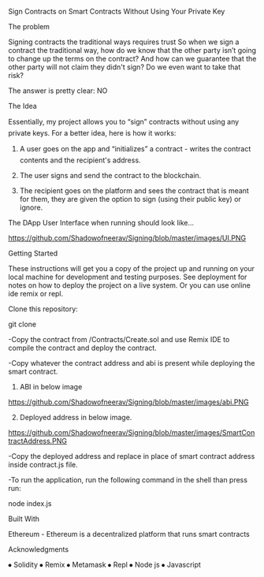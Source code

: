 Sign Contracts on Smart Contracts Without Using Your Private Key

The problem

Signing contracts the traditional ways requires trust
So when we sign a contract the traditional way, how do we know that the other party isn’t going to change up the terms on the contract? And how can we guarantee that the other party will not claim they didn't sign? Do we even want to take that risk?

The answer is pretty clear: NO


The Idea

Essentially, my project allows you to “sign” contracts without using any private keys. For a better idea, here is how it works:

1. A user goes on the app and “initializes” a contract - writes the contract contents and the recipient's address.

2. The user signs and send the contract to the blockchain.
   
3. The recipient goes on the platform and sees the contract that is meant for them, they are given the option to sign (using their public key) or ignore.


The DApp User Interface when running should look like...

https://github.com/Shadowofneerav/Signing/blob/master/images/UI.PNG
 

Getting Started

These instructions will get you a copy of the project up and running on your local machine for development and testing purposes. See deployment for notes on how to deploy the project on a live system. Or you can use online ide remix or repl.


Clone this repository:

git clone

-Copy the contract from /Contracts/Create.sol and use Remix IDE to compile the contract and deploy the contract.

-Copy whatever the contract address and abi is present while deploying the smart contract.

1) ABI in below image
 
https://github.com/Shadowofneerav/Signing/blob/master/images/abi.PNG

2) Deployed address in below image.

https://github.com/Shadowofneerav/Signing/blob/master/images/SmartContractAddress.PNG
 

-Copy the deployed address and replace in place of smart contract address inside contract.js file.

 


-To run the application, run the following command in the shell than press run:

node index.js

Built With 

Ethereum - Ethereum is a decentralized platform that runs smart contracts

Acknowledgments

⦁	Solidity
⦁	Remix
⦁	Metamask
⦁	Repl
⦁	Node js
⦁	Javascript

